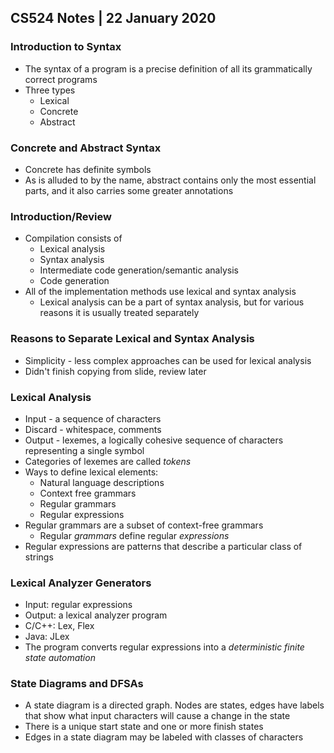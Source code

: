 ## CS524 Notes | 22 January 2020
### Introduction to Syntax
- The syntax of a program is a precise definition of all its grammatically correct programs
- Three types
  - Lexical
  - Concrete
  - Abstract

### Concrete and Abstract Syntax
- Concrete has definite symbols
- As is alluded to by the name, abstract contains only the most essential parts, and it also carries some greater annotations

### Introduction/Review
- Compilation consists of
  - Lexical analysis
  - Syntax analysis
  - Intermediate code generation/semantic analysis
  - Code generation
- All of the implementation methods use lexical and syntax analysis
  - Lexical analysis can be a part of syntax analysis, but for various reasons it is usually treated separately

### Reasons to Separate Lexical and Syntax Analysis
- Simplicity - less complex approaches can be used for lexical analysis
- Didn't finish copying from slide, review later

### Lexical Analysis
- Input - a sequence of characters
- Discard - whitespace, comments
- Output - lexemes, a logically cohesive sequence of characters representing a single symbol
- Categories of lexemes are called *tokens*
- Ways to define lexical elements:
  - Natural language descriptions
  - Context free grammars
  - Regular grammars
  - Regular expressions
- Regular grammars are a subset of context-free grammars
  - Regular *grammars* define regular *expressions*
- Regular expressions are patterns that describe a particular class of strings

### Lexical Analyzer Generators
- Input: regular expressions
- Output: a lexical analyzer program
- C/C++: Lex, Flex
- Java: JLex
- The program converts regular expressions into a *deterministic finite state automation*

### State Diagrams and DFSAs
- A state diagram is a directed graph. Nodes are states, edges have labels that show what input characters will cause a change in the state
- There is a unique start state and one or more finish states
- Edges in a state diagram may be labeled with classes of characters
